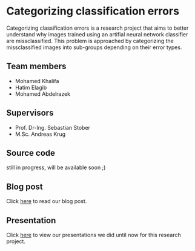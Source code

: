 # Categorizing classification errors

Categorizing classification errors is a research project that aims to better understand why images trained using an artifial neural network classifier are missclassified. This problem is approached by categorizing the missclassified images into sub-groups depending on their error types.


## Team members
- Mohamed Khalifa 
- Hatim Elagib 
- Mohamed Abdelrazek  

## Supervisors
- Prof. Dr-Ing. Sebastian Stober  
- M.Sc. Andreas Krug


## Source code 
still in progress, will be available soon ;)

## Blog post
Click [here](./blog/Blog.md) to read our blog post.

## Presentation
Click [here](./presentations) to view our presentations we did until now for this research project.



